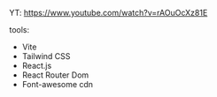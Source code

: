 YT: https://www.youtube.com/watch?v=rAOuOcXz81E

tools:
- Vite
- Tailwind CSS
- React.js
- React Router Dom
- Font-awesome cdn
